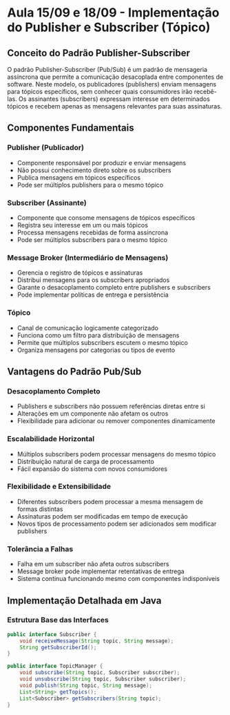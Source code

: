 # Aula 15/09 e 18/09 - Implementação do Publisher e Subscriber (Tópico)

## Conceito do Padrão Publisher-Subscriber

O padrão Publisher-Subscriber (Pub/Sub) é um padrão de mensageria assíncrona que permite a comunicação desacoplada entre componentes de software. Neste modelo, os publicadores (publishers) enviam mensagens para tópicos específicos, sem conhecer quais consumidores irão recebê-las. Os assinantes (subscribers) expressam interesse em determinados tópicos e recebem apenas as mensagens relevantes para suas assinaturas.

## Componentes Fundamentais

### Publisher (Publicador)
- Componente responsável por produzir e enviar mensagens
- Não possui conhecimento direto sobre os subscribers
- Publica mensagens em tópicos específicos
- Pode ser múltiplos publishers para o mesmo tópico

### Subscriber (Assinante)
- Componente que consome mensagens de tópicos específicos
- Registra seu interesse em um ou mais tópicos
- Processa mensagens recebidas de forma assíncrona
- Pode ser múltiplos subscribers para o mesmo tópico

### Message Broker (Intermediário de Mensagens)
- Gerencia o registro de tópicos e assinaturas
- Distribui mensagens para os subscribers apropriados
- Garante o desacoplamento completo entre publishers e subscribers
- Pode implementar políticas de entrega e persistência

### Tópico
- Canal de comunicação logicamente categorizado
- Funciona como um filtro para distribuição de mensagens
- Permite que múltiplos subscribers escutem o mesmo tópico
- Organiza mensagens por categorias ou tipos de evento

## Vantagens do Padrão Pub/Sub

### Desacoplamento Completo
- Publishers e subscribers não possuem referências diretas entre si
- Alterações em um componente não afetam os outros
- Flexibilidade para adicionar ou remover componentes dinamicamente

### Escalabilidade Horizontal
- Múltiplos subscribers podem processar mensagens do mesmo tópico
- Distribuição natural de carga de processamento
- Fácil expansão do sistema com novos consumidores

### Flexibilidade e Extensibilidade
- Diferentes subscribers podem processar a mesma mensagem de formas distintas
- Assinaturas podem ser modificadas em tempo de execução
- Novos tipos de processamento podem ser adicionados sem modificar publishers

### Tolerância a Falhas
- Falha em um subscriber não afeta outros subscribers
- Message broker pode implementar retentativas de entrega
- Sistema continua funcionando mesmo com componentes indisponíveis

## Implementação Detalhada em Java

### Estrutura Base das Interfaces

```java
public interface Subscriber {
    void receiveMessage(String topic, String message);
    String getSubscriberId();
}

public interface TopicManager {
    void subscribe(String topic, Subscriber subscriber);
    void unsubscribe(String topic, Subscriber subscriber);
    void publish(String topic, String message);
    List<String> getTopics();
    List<Subscriber> getSubscribers(String topic);
}